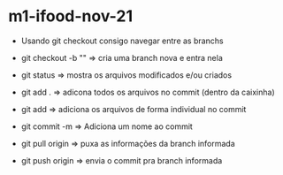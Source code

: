 # m1-ifood-nov-21

- Usando git checkout consigo navegar entre as branchs
- git checkout -b "<nome-da-branch>" => cria uma branch nova e entra nela

- git status => mostra os arquivos modificados e/ou criados
- git add . => adicona todos os arquivos no commit (dentro da caixinha)
- git add <nome-do-arquivo> => adiciona os arquivos de forma individual no commit 

- git commit -m => Adiciona um nome ao commit 
- git pull origin <nome-da-branch> => puxa as informações da branch informada
- git push origin <nome-da-branch> => envia o commit pra branch informada
